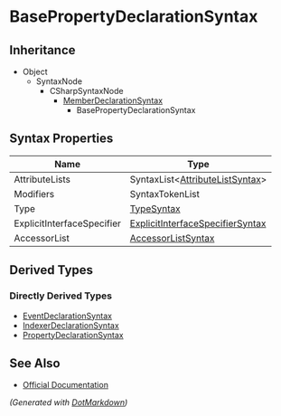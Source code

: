 # BasePropertyDeclarationSyntax

## Inheritance

* Object
  * SyntaxNode
    * CSharpSyntaxNode
      * [MemberDeclarationSyntax](MemberDeclarationSyntax.md)
        * BasePropertyDeclarationSyntax

## Syntax Properties

| Name                       | Type                                                                    |
| -------------------------- | ----------------------------------------------------------------------- |
| AttributeLists             | SyntaxList\<[AttributeListSyntax](AttributeListSyntax.md)>              |
| Modifiers                  | SyntaxTokenList                                                         |
| Type                       | [TypeSyntax](TypeSyntax.md)                                             |
| ExplicitInterfaceSpecifier | [ExplicitInterfaceSpecifierSyntax](ExplicitInterfaceSpecifierSyntax.md) |
| AccessorList               | [AccessorListSyntax](AccessorListSyntax.md)                             |

## Derived Types

### Directly Derived Types

* [EventDeclarationSyntax](EventDeclarationSyntax.md)
* [IndexerDeclarationSyntax](IndexerDeclarationSyntax.md)
* [PropertyDeclarationSyntax](PropertyDeclarationSyntax.md)

## See Also

* [Official Documentation](https://docs.microsoft.com/en-us/dotnet/api/microsoft.codeanalysis.csharp.syntax.basepropertydeclarationsyntax)


*\(Generated with [DotMarkdown](http://github.com/JosefPihrt/DotMarkdown)\)*